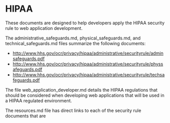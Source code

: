 HIPAA
=====

These documents are designed to help developers apply the HIPAA security
rule to web application development.

The administrative_safeguards.md, physical_safeguards.md, and technical_safeguards.md files summarize the following documents:

* http://www.hhs.gov/ocr/privacy/hipaa/administrative/securityrule/adminsafeguards.pdf
* http://www.hhs.gov/ocr/privacy/hipaa/administrative/securityrule/physsafeguards.pdf
* http://www.hhs.gov/ocr/privacy/hipaa/administrative/securityrule/techsafeguards.pdf

The file web_application_developer.md details the HIPAA regulations that should be considered when developing web applications that will be used in a HIPAA regulated environment.

The resources.md file has direct links to each of the security rule documents that are 
